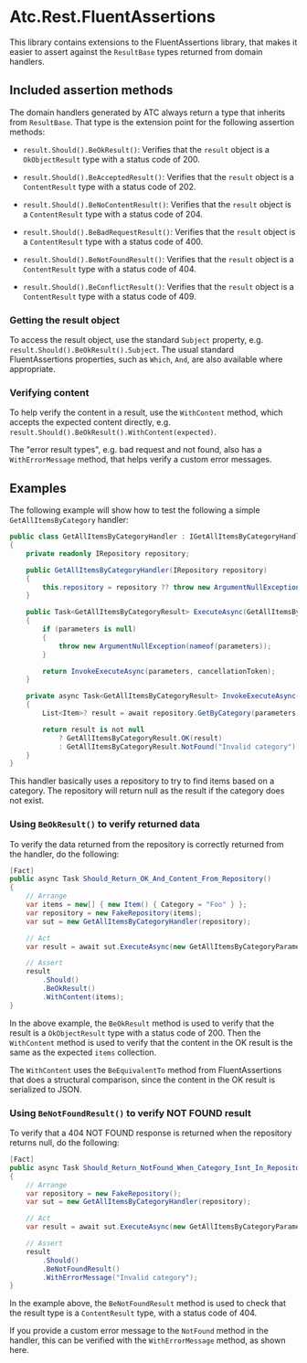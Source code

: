 ﻿# Atc.Rest.FluentAssertions

This library contains extensions to the FluentAssertions library, that makes it easier to assert against the `ResultBase` types returned from domain handlers.

## Included assertion methods

The domain handlers generated by ATC always return a type that inherits from `ResultBase`. That type is the extension point for the following assertion methods:

- `result.Should().BeOkResult()`:
  Verifies that the `result` object is a `OkObjectResult` type with a status code of 200.

- `result.Should().BeAcceptedResult()`:
  Verifies that the `result` object is a `ContentResult` type with a status code of 202.

- `result.Should().BeNoContentResult()`:
  Verifies that the `result` object is a `ContentResult` type with a status code of 204.

- `result.Should().BeBadRequestResult()`:
  Verifies that the `result` object is a `ContentResult` type with a status code of 400.

- `result.Should().BeNotFoundResult()`:
  Verifies that the `result` object is a `ContentResult` type with a status code of 404.

- `result.Should().BeConflictResult()`:
  Verifies that the `result` object is a `ContentResult` type with a status code of 409.

### Getting the result object

To access the result object, use the standard `Subject` property, e.g. `result.Should().BeOkResult().Subject`. The usual standard FluentAssertions properties, such as `Which`, `And`, are also available where appropriate.

### Verifying content

To help verify the content in a result, use the `WithContent` method, which accepts the expected content directly, e.g. `result.Should().BeOkResult().WithContent(expected)`.

The "error result types", e.g. bad request and not found, also has a `WithErrorMessage` method, that helps verify a custom error messages.

## Examples

The following example will show how to test the following a simple `GetAllItemsByCategory` handler:

```csharp
public class GetAllItemsByCategoryHandler : IGetAllItemsByCategoryHandler
{
    private readonly IRepository repository;

    public GetAllItemsByCategoryHandler(IRepository repository)
    {
        this.repository = repository ?? throw new ArgumentNullException(nameof(repository));
    }

    public Task<GetAllItemsByCategoryResult> ExecuteAsync(GetAllItemsByCategoryParameters parameters, CancellationToken cancellationToken = default)
    {
        if (parameters is null)
        {
            throw new ArgumentNullException(nameof(parameters));
        }

        return InvokeExecuteAsync(parameters, cancellationToken);
    }

    private async Task<GetAllItemsByCategoryResult> InvokeExecuteAsync(GetAllItemsByCategoryParameters parameters, CancellationToken cancellationToken)
    {
        List<Item>? result = await repository.GetByCategory(parameters.Category);

        return result is not null
            ? GetAllItemsByCategoryResult.OK(result)
            : GetAllItemsByCategoryResult.NotFound("Invalid category");
    }
}
```

This handler basically uses a repository to try to find items based on a category. The repository will return null as the result if the category does not exist.

### Using `BeOkResult()` to verify returned data

To verify the data returned from the repository is correctly returned from the handler, do the following:

```csharp
[Fact]
public async Task Should_Return_OK_And_Content_From_Repository()
{
    // Arrange
    var items = new[] { new Item() { Category = "Foo" } };
    var repository = new FakeRepository(items);
    var sut = new GetAllItemsByCategoryHandler(repository);

    // Act
    var result = await sut.ExecuteAsync(new GetAllItemsByCategoryParameters { Category = "Foo" });

    // Assert
    result
        .Should()
        .BeOkResult()
        .WithContent(items);
}
```

In the above example, the `BeOkResult` method is used to verify that the result is a `OkObjectResult` type with a status code of 200. Then the `WithContent` method is used to verify that the content in the OK result is the same as the expected `items` collection.

The `WithContent` uses the `BeEquivalentTo` method from FluentAssertions that does a structural comparison, since the content in the OK result is serialized to JSON.

### Using `BeNotFoundResult()` to verify NOT FOUND result

To verify that a 404 NOT FOUND response is returned when the repository returns null, do the following:

```csharp
[Fact]
public async Task Should_Return_NotFound_When_Category_Isnt_In_Repository()
{
    // Arrange
    var repository = new FakeRepository();
    var sut = new GetAllItemsByCategoryHandler(repository);

    // Act
    var result = await sut.ExecuteAsync(new GetAllItemsByCategoryParameters { Category = "Bar" });

    // Assert
    result
        .Should()
        .BeNotFoundResult()
        .WithErrorMessage("Invalid category");
}
```

In the example above, the `BeNotFoundResult` method is used to check that the result type is a `ContentResult` type, with a status code of 404.

If you provide a custom error message to the `NotFound` method in the handler, this can be verified with the `WithErrorMessage` method, as shown here.